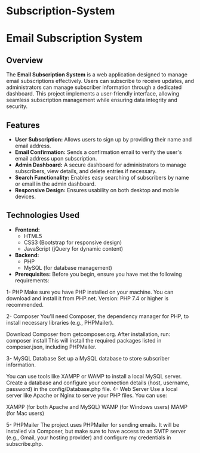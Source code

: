 # Subscription-System
# Email Subscription System

## Overview

The **Email Subscription System** is a web application designed to manage email subscriptions effectively. Users can subscribe to receive updates, and administrators can manage subscriber information through a dedicated dashboard. This project implements a user-friendly interface, allowing seamless subscription management while ensuring data integrity and security.

## Features

- **User Subscription:** Allows users to sign up by providing their name and email address.
- **Email Confirmation:** Sends a confirmation email to verify the user's email address upon subscription.
- **Admin Dashboard:** A secure dashboard for administrators to manage subscribers, view details, and delete entries if necessary.
- **Search Functionality:** Enables easy searching of subscribers by name or email in the admin dashboard.
- **Responsive Design:** Ensures usability on both desktop and mobile devices.

## Technologies Used

- **Frontend:**
  - HTML5
  - CSS3 (Bootstrap for responsive design)
  - JavaScript (jQuery for dynamic content)
- **Backend:**
  - PHP
  - MySQL (for database management)
- **Prerequisites:**
Before you begin, ensure you have met the following requirements:

1- PHP
Make sure you have PHP installed on your machine. You can download and install it from PHP.net.
Version: PHP 7.4 or higher is recommended.

2- Composer
You'll need Composer, the dependency manager for PHP, to install necessary libraries (e.g., PHPMailer).

Download Composer from getcomposer.org.
After installation, run:
composer install
This will install the required packages listed in composer.json, including PHPMailer.

3- MySQL Database
Set up a MySQL database to store subscriber information.

You can use tools like XAMPP or WAMP to install a local MySQL server.
Create a database and configure your connection details (host, username, password) in the config/Database.php file.
4- Web Server
Use a local server like Apache or Nginx to serve your PHP files. You can use:

XAMPP (for both Apache and MySQL)
WAMP (for Windows users)
MAMP (for Mac users)

5- PHPMailer
The project uses PHPMailer for sending emails. It will be installed via Composer, but make sure to have access to an SMTP server (e.g., Gmail, your hosting provider) and configure my credentials in subscribe.php.
